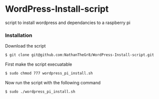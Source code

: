 # WordPress-Install-script
script to install wordpress and dependancies to a raspberry pi


### Installation

Download the script
```sh
$ git clone git@github.com:NathanTheGr8/WordPress-Install-script.git
```

First make the script execuatable

```sh
$ sudo chmod 777 wordpress_pi_install.sh
```

Now run the script with the following command
```sh
$ sudo ./wordpress_pi_install.sh
```